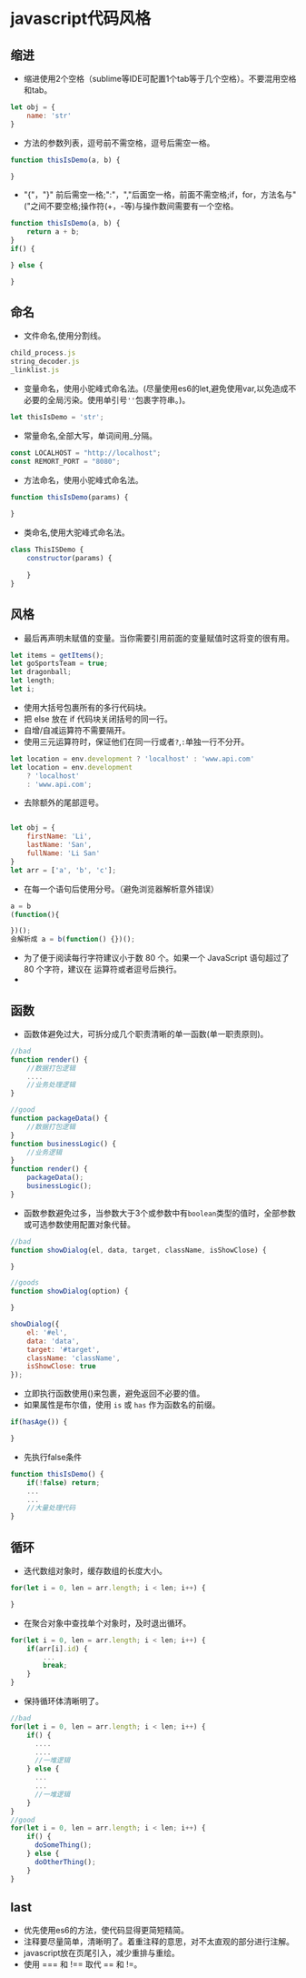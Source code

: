 # javascript代码风格

## 缩进
* 缩进使用2个空格（sublime等IDE可配置1个tab等于几个空格）。不要混用空格和tab。

```javascript
let obj = {
    name: 'str'
}
```
* 方法的参数列表，逗号前不需空格，逗号后需空一格。

```javascript
function thisIsDemo(a, b) {

}
```
* "{"，"}" 前后需空一格;":"，","后面空一格，前面不需空格;if，for，方法名与"("之间不要空格;操作符(+，-等)与操作数间需要有一个空格。

```javascript
function thisIsDemo(a, b) {
    return a + b;
}
if() {

} else {

}
```
## 命名
* 文件命名,使用分割线。

```javascript
child_process.js
string_decoder.js
_linklist.js
```
* 变量命名，使用小驼峰式命名法。(尽量使用es6的let,避免使用var,以免造成不必要的全局污染。使用单引号` '' `包裹字符串。)。

```javascript
let thisIsDemo = 'str';
```
* 常量命名,全部大写，单词间用_分隔。

```javascript
const LOCALHOST = "http://localhost";
const REMORT_PORT = "8080";
```
* 方法命名，使用小驼峰式命名法。

```js
function thisIsDemo(params) {
  
}
```
* 类命名,使用大驼峰式命名法。

```js
class ThisISDemo {
    constructor(params) {
        
    }
}
```

## 风格
* 最后再声明未赋值的变量。当你需要引用前面的变量赋值时这将变的很有用。

```js
let items = getItems();
let goSportsTeam = true;
let dragonball;
let length;
let i;
```
* 使用大括号包裹所有的多行代码块。
* 把 else 放在 if 代码块关闭括号的同一行。
* 自增/自减运算符不需要隔开。
* 使用三元运算符时，保证他们在同一行或者`?`,`:`单独一行不分开。

```js
let location = env.development ? 'localhost' : 'www.api.com'
let location = env.development
    ? 'localhost'
    : 'www.api.com';
```
* 去除额外的尾部逗号。

```js

let obj = {
    firstName: 'Li',
    lastName: 'San',
    fullName: 'Li San'
}
let arr = ['a', 'b', 'c'];
```
* 在每一个语句后使用分号。（避免浏览器解析意外错误）

```js
a = b
(function(){

})();
会解析成 a = b(function() {})();
```
* 为了便于阅读每行字符建议小于数 80 个。如果一个 JavaScript 语句超过了 80 个字符，建议在 运算符或者逗号后换行。
* 
## 函数
* 函数体避免过大，可拆分成几个职责清晰的单一函数(单一职责原则)。

```js
//bad
function render() {
    //数据打包逻辑
    ....
    //业务处理逻辑
}

//good
function packageData() {
    //数据打包逻辑
}
function businessLogic() {
    //业务逻辑
}
function render() {
    packageData();
    businessLogic();
}
``` 
* 函数参数避免过多，当参数大于3个或参数中有`boolean`类型的值时，全部参数或可选参数使用配置对象代替。

```js
//bad 
function showDialog(el, data, target, className, isShowClose) {

}

//goods
function showDialog(option) {

}

showDialog({
    el: '#el',
    data: 'data',
    target: '#target',
    className: 'className',
    isShowClose: true
});
```
* 立即执行函数使用()来包裹，避免返回不必要的值。
* 如果属性是布尔值，使用 `is` 或 `has` 作为函数名的前缀。
```js
if(hasAge()) {

}
```
* 先执行false条件

```js
function thisIsDemo() {
    if(!false) return;
    ...
    ...
    //大量处理代码
}
```

## 循环
* 迭代数组对象时，缓存数组的长度大小。
```js
for(let i = 0, len = arr.length; i < len; i++) {

}
```
* 在聚合对象中查找单个对象时，及时退出循环。

```js
for(let i = 0, len = arr.length; i < len; i++) {
    if(arr[i].id) {
        ...
        break;
    }
}
```
* 保持循环体清晰明了。

```js
//bad
for(let i = 0, len = arr.length; i < len; i++) {
    if() {
      ....
      ....
      //一堆逻辑
    } else {
      ...
      ...
      //一堆逻辑
    }
}
//good
for(let i = 0, len = arr.length; i < len; i++) {
    if() {
      doSomeThing();
    } else {
      doOtherThing();
    }
}
```

## last
* 优先使用es6的方法，使代码显得更简短精简。
* 注释要尽量简单，清晰明了。着重注释的意思，对不太直观的部分进行注解。
* javascript放在页尾引入，减少重排与重绘。
* 使用 === 和 !== 取代 == 和 !=。